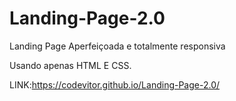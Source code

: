 # Landing-Page-2.0

Landing Page Aperfeiçoada e totalmente responsiva

Usando apenas HTML E CSS.

LINK:https://codevitor.github.io/Landing-Page-2.0/
